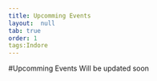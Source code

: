 ```yaml
---
title: Upcomming Events
layout:  null
tab: true
order: 1
tags:Indore
---
```

#Upcomming Events 
Will be updated soon 
